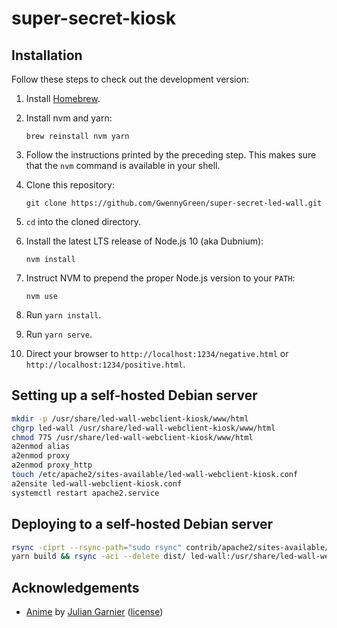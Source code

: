 # super-secret-kiosk

## Installation

Follow these steps to check out the development version:

1. Install [Homebrew](https://brew.sh/).

2. Install nvm and yarn:

    ```
    brew reinstall nvm yarn
    ```

3. Follow the instructions printed by the preceding step. This
   makes sure that the `nvm` command is available in your shell.

4. Clone this repository:

    ```
    git clone https://github.com/GwennyGreen/super-secret-led-wall.git
    ```

5. `cd` into the cloned directory.

6. Install the latest LTS release of Node.js 10 (aka Dubnium):

    ```
    nvm install
    ```

7. Instruct NVM to prepend the proper Node.js version to your `PATH`:

    ```
    nvm use
    ```

8. Run `yarn install`.

9. Run `yarn serve`.

10. Direct your browser to `http://localhost:1234/negative.html` or `http://localhost:1234/positive.html`.

## Setting up a self-hosted Debian server

```bash
mkdir -p /usr/share/led-wall-webclient-kiosk/www/html
chgrp led-wall /usr/share/led-wall-webclient-kiosk/www/html
chmod 775 /usr/share/led-wall-webclient-kiosk/www/html
a2enmod alias
a2enmod proxy
a2enmod proxy_http
touch /etc/apache2/sites-available/led-wall-webclient-kiosk.conf
a2ensite led-wall-webclient-kiosk.conf
systemctl restart apache2.service
```

## Deploying to a self-hosted Debian server

```bash
rsync -ciprt --rsync-path="sudo rsync" contrib/apache2/sites-available/ led-wall:/etc/apache2/sites-available/
yarn build && rsync -aci --delete dist/ led-wall:/usr/share/led-wall-webclient-kiosk/www/html/
```

## Acknowledgements

- [Anime](http://animejs.com/) by [Julian Garnier](https://github.com/juliangarnier) ([license](https://github.com/juliangarnier/anime/blob/69131dc2a9fee58de6a9a986015a78341a15deca/LICENSE.md))

